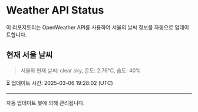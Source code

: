 
# Weather API Status

이 리포지토리는 OpenWeather API를 사용하여 서울의 날씨 정보를 자동으로 업데이트합니다.

## 현재 서울 날씨
> 서울의 현재 날씨: clear sky, 온도: 2.76°C, 습도: 40%

⏳ 업데이트 시간: 2025-03-06 19:28:02 (UTC)

---
자동 업데이트 봇에 의해 관리됩니다.

